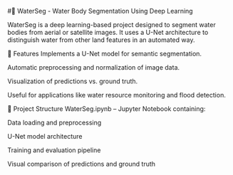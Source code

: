 #🌊 WaterSeg - Water Body Segmentation Using Deep Learning 

WaterSeg is a deep learning-based project designed to segment water bodies from aerial or satellite images. It uses a U-Net architecture to distinguish water from other land features in an automated way.

🧠 Features
Implements a U-Net model for semantic segmentation.

Automatic preprocessing and normalization of image data.

Visualization of predictions vs. ground truth.

Useful for applications like water resource monitoring and flood detection.

📁 Project Structure
WaterSeg.ipynb – Jupyter Notebook containing:

Data loading and preprocessing

U-Net model architecture

Training and evaluation pipeline

Visual comparison of predictions and ground truth
